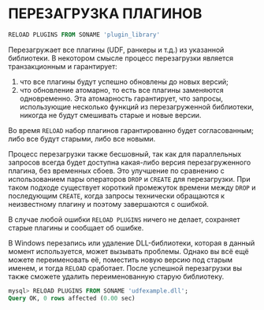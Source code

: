 # ПЕРЕЗАГРУЗКА ПЛАГИНОВ

```sql
RELOAD PLUGINS FROM SONAME 'plugin_library'
```

Перезагружает все плагины (UDF, ранкеры и т.д.) из указанной библиотеки. В некотором смысле процесс перезагрузки является транзакционным и гарантирует:
1. что все плагины будут успешно обновлены до новых версий;
2. что обновление атомарно, то есть все плагины заменяются одновременно. Эта атомарность гарантирует, что запросы, использующие несколько функций из перезагруженной библиотеки, никогда не будут смешивать старые и новые версии.

Во время `RELOAD` набор плагинов гарантированно будет согласованным; либо все будут старыми, либо все новыми.

Процесс перезагрузки также бесшовный, так как для параллельных запросов всегда будет доступна какая-либо версия перезагруженного плагина, без временных сбоев. Это улучшение по сравнению с использованием пары операторов `DROP` и `CREATE` для перезагрузки. При таком подходе существует короткий промежуток времени между `DROP` и последующим `CREATE`, когда запросы технически обращаются к неизвестному плагину и поэтому завершаются с ошибкой.

В случае любой ошибки `RELOAD PLUGINS` ничего не делает, сохраняет старые плагины и сообщает об ошибке.

В Windows перезапись или удаление DLL-библиотеки, которая в данный момент используется, может вызывать проблемы. Однако вы всё ещё можете переименовать её, поместить новую версию под старым именем, и тогда `RELOAD` сработает. После успешной перезагрузки вы также сможете удалить переименованную старую библиотеку.

```sql
mysql> RELOAD PLUGINS FROM SONAME 'udfexample.dll';
Query OK, 0 rows affected (0.00 sec)
```
<!-- proofread -->

